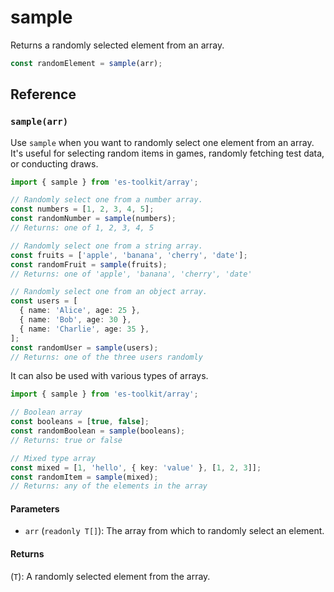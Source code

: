 # sample

Returns a randomly selected element from an array.

```typescript
const randomElement = sample(arr);
```

## Reference

### `sample(arr)`

Use `sample` when you want to randomly select one element from an array. It's useful for selecting random items in games, randomly fetching test data, or conducting draws.

```typescript
import { sample } from 'es-toolkit/array';

// Randomly select one from a number array.
const numbers = [1, 2, 3, 4, 5];
const randomNumber = sample(numbers);
// Returns: one of 1, 2, 3, 4, 5

// Randomly select one from a string array.
const fruits = ['apple', 'banana', 'cherry', 'date'];
const randomFruit = sample(fruits);
// Returns: one of 'apple', 'banana', 'cherry', 'date'

// Randomly select one from an object array.
const users = [
  { name: 'Alice', age: 25 },
  { name: 'Bob', age: 30 },
  { name: 'Charlie', age: 35 },
];
const randomUser = sample(users);
// Returns: one of the three users randomly
```

It can also be used with various types of arrays.

```typescript
import { sample } from 'es-toolkit/array';

// Boolean array
const booleans = [true, false];
const randomBoolean = sample(booleans);
// Returns: true or false

// Mixed type array
const mixed = [1, 'hello', { key: 'value' }, [1, 2, 3]];
const randomItem = sample(mixed);
// Returns: any of the elements in the array
```

#### Parameters

- `arr` (`readonly T[]`): The array from which to randomly select an element.

#### Returns

(`T`): A randomly selected element from the array.
